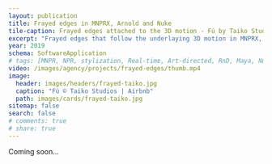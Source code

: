 ```yaml
---
layout: publication
title: Frayed edges in MNPRX, Arnold and Nuke
tile-caption: Frayed edges attached to the 3D motion - Fú by Taiko Studios
excerpt: "Frayed edges that follow the underlaying 3D motion in MNPRX, Arnold and Nuke"
year: 2019
schema: SoftwareApplication
# tags: [MNPR, NPR, stylization, Real-time, Art-directed, RnD, Maya, Nuke, Arnold]
video: /images/agency/projects/frayed-edges/thumb.mp4
image:
  header: images/headers/frayed-taiko.jpg
  caption: "Fú © Taiko Studios | Airbnb"
  path: images/cards/frayed-taiko.jpg
sitemap: false
search: false
# comments: true
# share: true
---
```

Coming soon...

